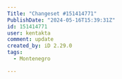 ```yaml
---
Title: "Changeset #151414771"
PublishDate: "2024-05-16T15:39:31Z"
id: 151414771
user: kentakta
comment: update
created_by: iD 2.29.0
tags:
  - Montenegro

---
```

